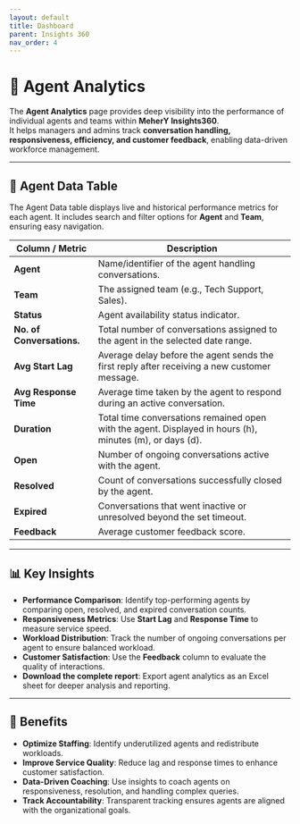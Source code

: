 ```yaml
---
layout: default
title: Dashboard
parent: Insights 360
nav_order: 4
---
```


# 👤 Agent Analytics  

The **Agent Analytics** page provides deep visibility into the performance of individual agents and teams within **MeherY Insights360**.  
It helps managers and admins track **conversation handling, responsiveness, efficiency, and customer feedback**, enabling data-driven workforce management.  

---

## 📑 Agent Data Table  

The Agent Data table displays live and historical performance metrics for each agent. It includes search and filter options for **Agent** and **Team**, ensuring easy navigation.  

| Column / Metric | Description |
|-----------------|-------------|
| **Agent** | Name/identifier of the agent handling conversations. |
| **Team** | The assigned team (e.g., Tech Support, Sales). |
| **Status** | Agent availability status indicator. |
| **No. of Conversations.** | Total number of conversations assigned to the agent in the selected date range. |
| **Avg Start Lag** | Average delay before the agent sends the first reply after receiving a new customer message. |
| **Avg Response Time** | Average time taken by the agent to respond during an active conversation. |
| **Duration** | Total time conversations remained open with the agent. Displayed in hours (h), minutes (m), or days (d). |
| **Open** | Number of ongoing conversations active with the agent. |
| **Resolved** | Count of conversations successfully closed by the agent. |
| **Expired** | Conversations that went inactive or unresolved beyond the set timeout. |
| **Feedback** | Average customer feedback score. |

---

## 📊 Key Insights  

- **Performance Comparison**: Identify top-performing agents by comparing open, resolved, and expired conversation counts.  
- **Responsiveness Metrics**: Use **Start Lag** and **Response Time** to measure service speed.  
- **Workload Distribution**: Track the number of ongoing conversations per agent to ensure balanced workload.  
- **Customer Satisfaction**: Use the **Feedback** column to evaluate the quality of interactions.  
- **Download the complete report**: Export agent analytics as an Excel sheet for deeper analysis and reporting. 

---

## 🚀 Benefits  

- **Optimize Staffing**: Identify underutilized agents and redistribute workloads.  
- **Improve Service Quality**: Reduce lag and response times to enhance customer satisfaction.  
- **Data-Driven Coaching**: Use insights to coach agents on responsiveness, resolution, and handling complex queries.  
- **Track Accountability**: Transparent tracking ensures agents are aligned with the organizational goals.  
